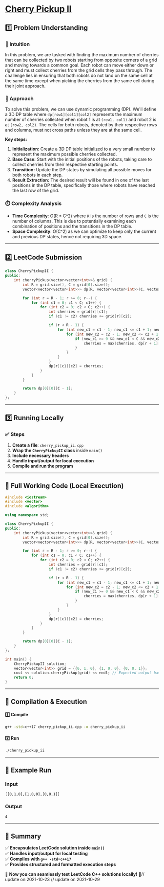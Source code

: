 # **[Cherry Pickup II](https://leetcode.com/problems/cherry-pickup-ii/description/)**  

## **1️⃣ Problem Understanding**  
### **📌 Intuition**  
In this problem, we are tasked with finding the maximum number of cherries that can be collected by two robots starting from opposite corners of a grid and moving towards a common goal. Each robot can move either down or right and must collect cherries from the grid cells they pass through. The challenge lies in ensuring that both robots do not land on the same cell at the same time except when picking the cherries from the same cell during their joint approach.

### **🚀 Approach**  
To solve this problem, we can use dynamic programming (DP). We'll define a 3D DP table where `dp[row1][col1][col2]` represents the maximum number of cherries collected when robot 1 is at `(row1, col1)` and robot 2 is at `(row2, col2)`. The cells for both robots, denoted by their respective rows and columns, must not cross paths unless they are at the same cell.

**Key steps:**
1. **Initialization:** Create a 3D DP table initialized to a very small number to represent the maximum possible cherries collected.
2. **Base Case:** Start with the initial positions of the robots, taking care to collect cherries from their respective starting points.
3. **Transition:** Update the DP states by simulating all possible moves for both robots in each step.
4. **Result Extraction:** The desired result will be found in one of the last positions in the DP table, specifically those where robots have reached the last row of the grid.

### **⏱️ Complexity Analysis**  
- **Time Complexity**: O(R * C^2) where `R` is the number of rows and `C` is the number of columns. This is due to potentially examining each combination of positions and the transitions in the DP table.  
- **Space Complexity**: O(C^2) as we can optimize to keep only the current and previous DP states, hence not requiring 3D space.

---  

## **2️⃣ LeetCode Submission**  
```cpp
class CherryPickupII {
public:
    int cherryPickup(vector<vector<int>>& grid) {
        int R = grid.size(), C = grid[0].size();
        vector<vector<vector<int>>> dp(R, vector<vector<int>>(C, vector<int>(C, 0)));

        for (int r = R - 1; r >= 0; r--) {
            for (int c1 = 0; c1 < C; c1++) {
                for (int c2 = 0; c2 < C; c2++) {
                    int cherries = grid[r][c1];
                    if (c1 != c2) cherries += grid[r][c2];

                    if (r < R - 1) {
                        for (int new_c1 = c1 - 1; new_c1 <= c1 + 1; new_c1++) {
                            for (int new_c2 = c2 - 1; new_c2 <= c2 + 1; new_c2++) {
                                if (new_c1 >= 0 && new_c1 < C && new_c2 >= 0 && new_c2 < C) {
                                    cherries = max(cherries, dp[r + 1][new_c1][new_c2] + grid[r][c1] + (c1 != c2 ? grid[r][c2] : 0));
                                }
                            }
                        }
                    }
                    dp[r][c1][c2] = cherries;
                }
            }
        }

        return dp[0][0][C - 1];
    }
};  
```  

---  

## **3️⃣ Running Locally**  
### **✅ Steps**  
1. **Create a file**: `cherry_pickup_ii.cpp`  
2. **Wrap the `CherryPickupII` class** inside `main()`  
3. **Include necessary headers**  
4. **Handle input/output for local execution**  
5. **Compile and run the program**  

---  

## **📝 Full Working Code (Local Execution)**  
```cpp
#include <iostream>
#include <vector>
#include <algorithm>

using namespace std;

class CherryPickupII {
public:
    int cherryPickup(vector<vector<int>>& grid) {
        int R = grid.size(), C = grid[0].size();
        vector<vector<vector<int>>> dp(R, vector<vector<int>>(C, vector<int>(C, 0)));

        for (int r = R - 1; r >= 0; r--) {
            for (int c1 = 0; c1 < C; c1++) {
                for (int c2 = 0; c2 < C; c2++) {
                    int cherries = grid[r][c1];
                    if (c1 != c2) cherries += grid[r][c2];

                    if (r < R - 1) {
                        for (int new_c1 = c1 - 1; new_c1 <= c1 + 1; new_c1++) {
                            for (int new_c2 = c2 - 1; new_c2 <= c2 + 1; new_c2++) {
                                if (new_c1 >= 0 && new_c1 < C && new_c2 >= 0 && new_c2 < C) {
                                    cherries = max(cherries, dp[r + 1][new_c1][new_c2] + grid[r][c1] + (c1 != c2 ? grid[r][c2] : 0));
                                }
                            }
                        }
                    }
                    dp[r][c1][c2] = cherries;
                }
            }
        }

        return dp[0][0][C - 1];
    }
};

int main() {
    CherryPickupII solution;
    vector<vector<int>> grid = {{0, 1, 0}, {1, 0, 0}, {0, 0, 1}};
    cout << solution.cherryPickup(grid) << endl; // Expected output based on grid values
    return 0;
}
```  

---  

## **🔧 Compilation & Execution**  
#### **1️⃣ Compile**  
```bash
g++ -std=c++17 cherry_pickup_ii.cpp -o cherry_pickup_ii
```  

#### **2️⃣ Run**  
```bash
./cherry_pickup_ii
```  

---  

## **🎯 Example Run**  
### **Input**  
```
[[0,1,0],[1,0,0],[0,0,1]]
```  
### **Output**  
```
4
```  

---  

## **📌 Summary**  
✅ **Encapsulates LeetCode solution inside `main()`**  
✅ **Handles input/output for local testing**  
✅ **Compiles with `g++ -std=c++17`**  
✅ **Provides structured and formatted execution steps**  

🚀 **Now you can seamlessly test LeetCode C++ solutions locally!** 🚀// update on 2021-10-23
// update on 2021-10-29
